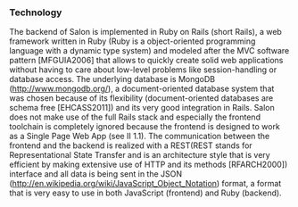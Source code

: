 ### Technology
The backend of Salon is implemented in Ruby on Rails (short Rails), a web framework written in Ruby (Ruby is a object-oriented programming language with a dynamic type system) and modeled after the MVC software pattern [MFGUIA2006] that allows to quickly create solid web applications without having to care about low-level problems like session-handling or database access. The underlying database is MongoDB (http://www.mongodb.org/), a document-oriented database system that was chosen because of its flexibility (document-oriented databases are schema free [EHCASS2011]) and its very good integration in Rails.
Salon does not make use of the full Rails stack and especially the frontend toolchain is completely ignored because the frontend is designed to work as a Single Page Web App (see II 1.1).
The communication between the frontend and the backend is realized with a REST(REST stands for Representational State Transfer and is an architecture style that is very efficient by making extensive use of HTTP and its methods [RFARCH2000]) interface and all data is being sent in the JSON (http://en.wikipedia.org/wiki/JavaScript_Object_Notation) format, a format that is very easy to use in both JavaScript (frontend) and Ruby (backend).